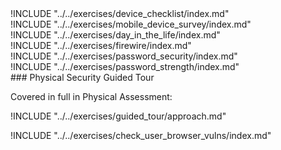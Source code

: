 <div class="boxtext">
!INCLUDE "../../exercises/device_checklist/index.md"
</div>

<div class="boxtext">
!INCLUDE "../../exercises/mobile_device_survey/index.md"
</div>

<div class="boxtext">
!INCLUDE "../../exercises/day_in_the_life/index.md"
</div>

<div class="boxtext">
!INCLUDE "../../exercises/firewire/index.md"
</div>

<div class="boxtext">
!INCLUDE "../../exercises/password_security/index.md"
</div>

<div class="boxtext">
!INCLUDE "../../exercises/password_strength/index.md"
</div>

<div class="boxtext">
### Physical Security Guided Tour

Covered in full in Physical Assessment:

!INCLUDE "../../exercises/guided_tour/approach.md"
</div>

<div class="boxtext">
!INCLUDE "../../exercises/check_user_browser_vulns/index.md"
</div>
